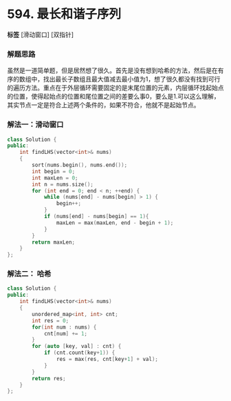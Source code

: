 # 594. 最长和谐子序列

**标签** [滑动窗口] [双指针]

### 解题思路
虽然是一道简单题，但是居然想了很久。首先是没有想到哈希的方法，然后是在有序的数组中，找出最长子数组且最大值减去最小值为1，想了很久都没有找到可行的遍历方法。重点在于外层循环需要固定的是末尾位置的元素，内层循环找起始点的位置，使得起始点的位置和尾位置之间的差要么事0，要么是1.可以这么理解，其实节点一定是符合上述两个条件的，如果不符合，他就不是起始节点。

### 解法一：滑动窗口
```c++
class Solution {
public:
    int findLHS(vector<int>& nums)
    {
        sort(nums.begin(), nums.end());
        int begin = 0;
        int maxLen = 0;
        int n = nums.size();
        for (int end = 0; end < n; ++end) {
            while (nums[end] - nums[begin] > 1) {
                begin++;
            }
            if (nums[end] - nums[begin] == 1){
                maxLen = max(maxLen, end - begin + 1);
            }
        }
        return maxLen;
    }
};
```

### 解法二： 哈希
```c++
class Solution {
public:
    int findLHS(vector<int>& nums)
    {
        unordered_map<int, int> cnt;
        int res = 0;
        for(int num : nums) {
            cnt[num] += 1;
        }
        for (auto [key, val] : cnt) {
            if (cnt.count(key+1)) {
                res = max(res, cnt[key+1] + val);
            }
        }
        return res;
    }
};
```